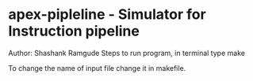 # apex-pipleline - Simulator for Instruction pipeline
Author: Shashank Ramgude
Steps to run program, in terminal type
make

To change the name of input file change it in makefile. 
